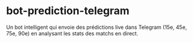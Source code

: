 # bot-prediction-telegram
Un bot intelligent qui envoie des prédictions live dans Telegram (15e, 45e, 75e, 90e) en analysant les stats des matchs en direct.
